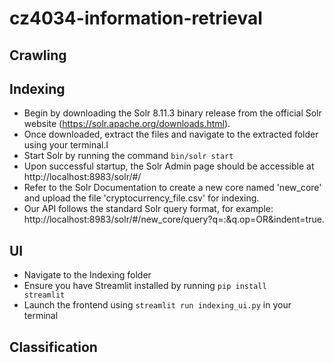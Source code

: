 # cz4034-information-retrieval

## Crawling

## Indexing
- Begin by downloading the Solr 8.11.3 binary release from the official Solr website (https://solr.apache.org/downloads.html).
- Once downloaded, extract the files and navigate to the extracted folder using your terminal.l
- Start Solr by running the command <code>bin/solr start</code>
- Upon successful startup, the Solr Admin page should be accessible at http://localhost:8983/solr/#/
- Refer to the Solr Documentation to create a new core named 'new_core' and upload the file 'cryptocurrency_file.csv' for indexing.
- Our API follows the standard Solr query format, for example: http://localhost:8983/solr/#/new_core/query?q=:&q.op=OR&indent=true.

## UI
- Navigate to the Indexing folder
- Ensure you have Streamlit installed by running <code>pip install streamlit</code>
- Launch the frontend using <code>streamlit run indexing_ui.py</code> in your terminal

## Classification